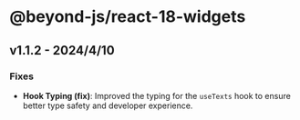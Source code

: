 # @beyond-js/react-18-widgets

## v1.1.2 - 2024/4/10

### Fixes

-   **Hook Typing (fix)**: Improved the typing for the `useTexts` hook to ensure better type safety and developer
    experience.
